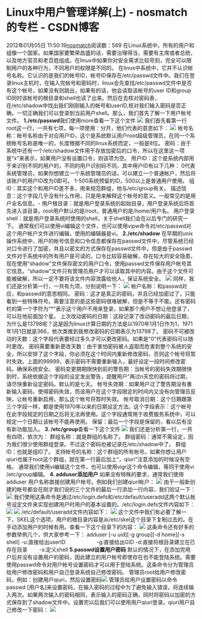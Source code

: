 # Linux中用户管理详解(上) - nosmatch的专栏 - CSDN博客
2012年01月05日 11:50:19[nosmatch](https://me.csdn.net/HDUTigerkin)阅读数：569
在Linux系统中，所有的用户和组像一个国家。如果国家要繁荣昌盛的话，需要治理得当，需要有主席或者总统，以及地方官员和老百姓组成。在linux中如果你对安全需求比较苛刻，完全可以限制用户的各种行为，不同用户的权限是不同的。
在linux中系统中，它并不认识帐号名称。它认识的是我们的帐号ID，帐号ID保存在/etc/passwd文件中。我们在登录linux主机时，在输入完帐号和密码时，linux会先查找/etc/passwd文件中是否有这个帐号，如果没有则跳出，如果有的话，他会读取该帐号的user ID和group ID同时该帐号的根目录和shell也读了出来。然后在去核对密码表，在/etc/shadow中找出我们刚刚输入的帐号和userID,核对我们输入密码是否正确。一切正确我们可以登录到当前用户shell。那么，我们首先了解一下用户帐号文件。
**1./etc/passwd**我们使用more查看一下这个文件
![](http://baidu.blog.51cto.com/attachment/200711/200711241195905846750.jpg)
我们首先看第一行root这一行，一共有七项，每一项使用：分开，他们代表的意思如下：
![](http://baidu.blog.51cto.com/attachment/200711/200711241195905873328.jpg)
帐号名称：帐号名称由于对应用户ID，这个是系统默认用户root超级管理员，在同一个系统帐号名称是唯一的，长度根据不同的linux系统而定，一般是8位。
密码：由于系统中还有一个/etc/shadow文件用于存放加密后的口令，所以在这里这一项是“x”来表示，如果用户没有设置口令，则该项为空。
用户ID：这个是系统内部用于来识别不同的用户的，不同的用户识别码不同，其中用户ID有以下几种：
0代表系统管理员，如果你想建立一个系统管理员的话，可以建立一个普通帐户，然后将该账户的用户ID改为0即可。
1-500系统预留的ID，500以上是普通用户使用。
组ID：其实这个和用户ID差不多，用来规范群组，他与/etc/group有关。
描述信息：这个字段几乎没有什么作用，只是用来解释这个帐号的意义。一般常见的是用户全名信息。-
用户根目录：就是用户登录系统的起始目录，用户登录系统后将首先进入该目录。root用户默认的是/root，普通用户的是/home/用户名。
用户登录shell：就是用户登录系统时使用的shell，关于shell我们会在以后专门的研究一下。
通常我们可以使用vi编辑这个文件，也可以使用vipw命令对/etc/passwd对这个用户帐户文件进行编辑，使用的编辑器是vi。
**2./etc/shadow**
在早期的unix操作系统中，用户的帐号信息和口令信息都保存在passwd文件中，尽管系统已经对口令进行了加密，并且以密文的方式保存在passwd文件中，但是由于passwd文件对于系统中的所有用户是可读的，口令比较容易破解，存在较大的安全隐患。现在使用“shadow”文件保存密文的用户口令，使用passwd文件保存用户帐号其它信息。“shadow”文件只有管理员用户才可以读取其中的内容。由于这个文件可能被破解，所以一定不要将该文件内容泄露给他人，保证系统安全。
![](http://baidu.blog.51cto.com/attachment/200711/200711241195905906625.jpg)
同样，我们还是分析第一行，一共有九项，分别说明一下：
![](http://baidu.blog.51cto.com/attachment/200711/200711241195905979250.jpg)
帐户名称：和passwd对应，和passwd的意思相同。
密码：这才是真正的密码，并且已经加密过了，只能看到一些特殊符号。需要注意的是这些密码很难破解，但是不等于不能。还有密码栏的第一个字符为“*”表示这个用户不用来登录，如果那个用户不想让他登录了，可以在他前面加个星。
上次改动密码的日期：这段记录了改动密码的最后日期，为什么是13798呢？这是因为linux计算日期的方法是以1970年1月1日作为1，1971年1月1日就是366，依次类推到我修改密码的日期表示为13798了。
密码不可被改动的天数：这个字段代表要经过多久才可以更改密码。如果是“0”代表密码可以随时更改。
密码需要重新更改天数：由于害怕密码被人盗取而危害到整个系统的安全，所以安排了这个字段，你必须在这个时间内重新修改密码，否则这个帐号将暂时失效。上面的99999，表示密码不需要重新输入，最好设定一段时间修改密码。确保系统安全。
密码变更期期限快到前的警告期：当帐号的密码失效期限快到时，系统依据这个字段的设定发出警告，提醒用户“再过n天您的密码将过期，请尽快重新设定密码。默认的是七天。
帐号失效期：如果用户过了警告期没有重新输入密码，使得密码失效，而该用户在这个字段限定的时间内又没有向管理员反映，让帐号重新启用，那么这个帐号将暂时失效。
帐号取消日期：这个日期跟第三个字段一样，都是使用1970年以来的日期设定方法。这个字段表示：这个帐号在此字段规定的日期之后将无法再使用。这个字段通常用于收费服务系统中，可以规定一个日期让该帐号不能再使用。
保留：最后一个字段是保留的，看以后有没有新功能加入。
**3. /etc/group**查看一下这个文件
![](http://baidu.blog.51cto.com/attachment/200711/200711241195905935437.jpg)
我们还是分析第一行，一共有四项，依次为：
群组名称：就是群组的名称了。
群组密码：通常不需设定，因为我们很少使用群组登录。不过这个密码也被记录在/etc/shadow中了。
群组ID：也就是组ID了。
支持帐号的名称：这个群组的所有帐号。如果你想让用户qiuri也属于root这个群组，就在第一行最后加上“，qiuri”注意添加的时候没有空格。
通常我们使用vi编辑这个文件，也可以使用vigr这个命令编辑，等同于使用vi /etc/group编辑。
**4. adduser添加用户**
如果没有特殊的要求，通常我们使用adduser 用户名称直接创建用户帐号。例如我们创建qiuri帐户：
![](http://baidu.blog.51cto.com/attachment/200711/200711241195906059718.jpg)
由于一般新创建的帐号都会在刚才我们说的三个文件的最后一行添加一行内容，我们验证一下：
![](http://baidu.blog.51cto.com/attachment/200711/200711241195906083593.jpg)
我们使用这条命令是通过/etc/login.defs和/etc/default/useradd这两个默认帐号设定文件来实现创建用户时用户的基本设置的。/etc/login.defs文件内容如下：
![](http://baidu.blog.51cto.com/attachment/200711/200711241195906108671.jpg)
![](http://baidu.blog.51cto.com/attachment/200711/200711241195906120437.jpg)
/etc/default/useradd文件内容如下：
![](http://baidu.blog.51cto.com/attachment/200711/200711241195906151218.jpg)
这个文件中我们有必要了解一下，SKEL这个选项，用户的根目录内容是从/etc/skel这个目录下复制过去的。在手动添加用户的时候有用。查看一下这个目录下的内容：
![](http://baidu.blog.51cto.com/attachment/200711/200711241195906182109.jpg)
这条命令还有好多的参数举例几个，供大家参考一下：
adduser [-u uid][-g group][-d home][-s shell]
-u:直接给出userID                     -g:直接给出GID
-d:直接将根目录建立在已存在目录        -s:定义shell
**5.passwd设置用户密码**
默认的情况下，在添加完用户后并没有设置用户的密码，因此建立的用户帐号即使存在也不能登陆系统。需要使用passwd命令对用户帐号设置密码才可以用于登陆系统。这条命令分为管理员给用户修改密码和用户自己登录系统自己修改密码。
管理员root给用户修改密码，例如：创建用户qiuri，然后设置密码![](http://baidu.blog.51cto.com/attachment/200711/200711241195906212796.jpg)
管理员给用户设置密码以命令passwd [用户名]来设置密码，在输入密码的过程中为了避免输入错误，将连续输入两次。如果两次输入的密码相同，表示输入的密码正确，同时将密码以加密的方式保存到了shadow文件中。设置完以后我们可以使用用户qiuri登录。qiuri用户自己修改一下密码：
![](http://baidu.blog.51cto.com/attachment/200711/200711241195909274890.jpg)
